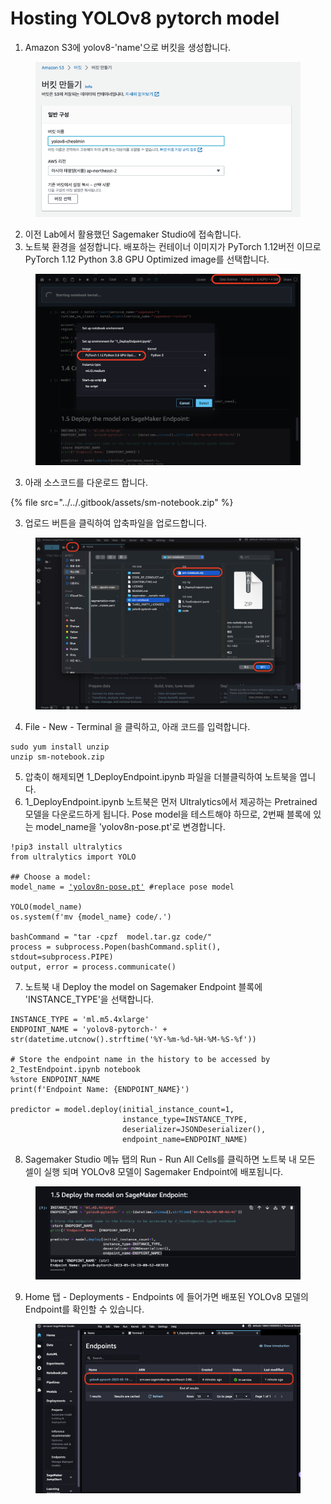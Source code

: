 # Hosting YOLOv8 pytorch model





1. Amazon S3에 yolov8-'name'으로 버킷을 생성합니다.

<figure><img src="../../.gitbook/assets/image (55).png" alt=""><figcaption></figcaption></figure>

2. 이전 Lab에서 활용했던 Sagemaker Studio에 접속합니다.
3. 노트북 환경을 설정합니다. 배포하는 컨테이너 이미지가 PyTorch 1.12버전 이므로 PyTorch 1.12 Python 3.8 GPU Optimized image를 선택합니다.

<figure><img src="../../.gitbook/assets/image (24).png" alt=""><figcaption></figcaption></figure>

3. 아래 소스코드를 다운로드 합니다.

{% file src="../../.gitbook/assets/sm-notebook.zip" %}

3. 업로드 버튼을 클릭하여 압축파일을 업로드합니다.

<figure><img src="../../.gitbook/assets/image (17).png" alt=""><figcaption></figcaption></figure>

4. File - New - Terminal 을 클릭하고, 아래 코드를 입력합니다.

```
sudo yum install unzip
unzip sm-notebook.zip
```

5. 압축이 해제되면 1\_DeployEndpoint.ipynb 파일을 더블클릭하여 노트북을 엽니다.
6. 1\_DeployEndpoint.ipynb 노트북은 먼저 Ultralytics에서 제공하는 Pretrained 모델을 다운로드하게 됩니다. Pose model을 테스트해야 하므로, 2번째 블록에 있는 model\_name을 'yolov8n-pose.pt'로 변경합니다.

<pre><code>!pip3 install ultralytics
from ultralytics import YOLO

## Choose a model:
model_name = <a data-footnote-ref href="#user-content-fn-1">'yolov8n-pose.pt'</a> #replace pose model

YOLO(model_name)
os.system(f'mv {model_name} code/.')

bashCommand = "tar -cpzf  model.tar.gz code/"
process = subprocess.Popen(bashCommand.split(), stdout=subprocess.PIPE)
output, error = process.communicate()
</code></pre>

7. 노트북 내 Deploy the model on Sagemaker Endpoint 블록에 'INSTANCE\_TYPE'을 선택합니다.

```
INSTANCE_TYPE = 'ml.m5.4xlarge'
ENDPOINT_NAME = 'yolov8-pytorch-' + str(datetime.utcnow().strftime('%Y-%m-%d-%H-%M-%S-%f'))

# Store the endpoint name in the history to be accessed by 2_TestEndpoint.ipynb notebook
%store ENDPOINT_NAME
print(f'Endpoint Name: {ENDPOINT_NAME}')

predictor = model.deploy(initial_instance_count=1, 
                         instance_type=INSTANCE_TYPE,
                         deserializer=JSONDeserializer(),
                         endpoint_name=ENDPOINT_NAME)
```

8. Sagemaker Studio 메뉴 탭의 Run - Run All Cells를 클릭하면 노트북 내 모든 셀이 실행 되며 YOLOv8 모델이 Sagemaker Endpoint에 배포됩니다.

<figure><img src="../../.gitbook/assets/image (22).png" alt=""><figcaption></figcaption></figure>

9. Home 탭 - Deployments - Endpoints 에 들어가면 배포된 YOLOv8 모델의 Endpoint를 확인할 수 있습니다.

<figure><img src="../../.gitbook/assets/image (7).png" alt=""><figcaption></figcaption></figure>

[^1]: 
